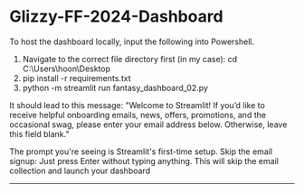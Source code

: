 # Glizzy-FF-2024-Dashboard

To host the dashboard locally, input the following into Powershell. 
1. Navigate to the correct file directory first (in my case): cd C:\Users\hoon\Desktop
2. pip install -r requirements.txt
3. python -m streamlit run fantasy_dashboard_02.py

It should lead to this message:
      "Welcome to Streamlit!
      If you’d like to receive helpful onboarding emails, news, offers, promotions,
      and the occasional swag, please enter your email address below. Otherwise,
      leave this field blank."

The prompt you're seeing is Streamlit's first-time setup.
Skip the email signup:
  Just press Enter without typing anything. This will skip the email collection and launch your dashboard

________
